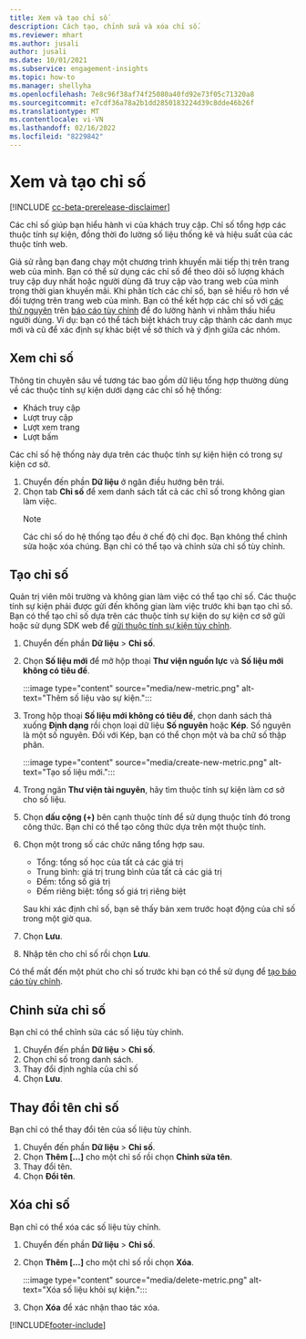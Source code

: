 ```yaml
---
title: Xem và tạo chỉ số
description: Cách tạo, chỉnh sửa và xóa chỉ số.
ms.reviewer: mhart
ms.author: jusali
author: jusali
ms.date: 10/01/2021
ms.subservice: engagement-insights
ms.topic: how-to
ms.manager: shellyha
ms.openlocfilehash: 7e8c96f38af74f25080a40fd92e73f05c71320a8
ms.sourcegitcommit: e7cdf36a78a2b1dd2850183224d39c8dde46b26f
ms.translationtype: MT
ms.contentlocale: vi-VN
ms.lasthandoff: 02/16/2022
ms.locfileid: "8229842"
---
```

# <a name="view-and-create-metrics"></a>Xem và tạo chỉ số

[!INCLUDE [cc-beta-prerelease-disclaimer](includes/cc-beta-prerelease-disclaimer.md)]

Các chỉ số giúp bạn hiểu hành vi của khách truy cập. Chỉ số tổng hợp các thuộc tính sự kiện, đồng thời đo lường số liệu thống kê và hiệu suất của các thuộc tính web.  

Giả sử rằng bạn đang chạy một chương trình khuyến mãi tiếp thị trên trang web của mình. Bạn có thể sử dụng các chỉ số để theo dõi số lượng khách truy cập duy nhất hoặc người dùng đã truy cập vào trang web của mình trong thời gian khuyến mãi. Khi phân tích các chỉ số, bạn sẽ hiểu rõ hơn về đối tượng trên trang web của mình. Bạn có thể kết hợp các chỉ số với [các thứ nguyên](dimensions.md) trên [báo cáo tùy chỉnh](custom-reports.md) để đo lường hành vi nhằm thấu hiểu người dùng. Ví dụ: bạn có thể tách biệt khách truy cập thành các danh mục mới và cũ để xác định sự khác biệt về sở thích và ý định giữa các nhóm.

## <a name="view-metrics"></a>Xem chỉ số

Thông tin chuyên sâu về tương tác bao gồm dữ liệu tổng hợp thường dùng về các thuộc tính sự kiện dưới dạng các chỉ số hệ thống: 

- Khách truy cập
- Lượt truy cập
- Lượt xem trang
- Lượt bấm

Các chỉ số hệ thống này dựa trên các thuộc tính sự kiện hiện có trong sự kiện cơ sở.

1. Chuyển đến phần **Dữ liệu** ở ngăn điều hướng bên trái. 
1. Chọn tab **Chỉ số** để xem danh sách tất cả các chỉ số trong không gian làm việc. 
   > [!NOTE]
   > Các chỉ số do hệ thống tạo đều ở chế độ chỉ đọc. Bạn không thể chỉnh sửa hoặc xóa chúng. Bạn chỉ có thể tạo và chỉnh sửa chỉ số tùy chỉnh.

## <a name="create-a-metric"></a>Tạo chỉ số

Quản trị viên môi trường và không gian làm việc có thể tạo chỉ số. Các thuộc tính sự kiện phải được gửi đến không gian làm việc trước khi bạn tạo chỉ số. Bạn có thể tạo chỉ số dựa trên các thuộc tính sự kiện do sự kiện cơ sở gửi hoặc sử dụng SDK web để [gửi thuộc tính sự kiện tùy chỉnh](advanced-SDK-implementation.md).

1. Chuyển đến phần **Dữ liệu** > **Chỉ số**.
1. Chọn **Số liệu mới** để mở hộp thoại **Thư viện nguồn lực** và **Số liệu mới không có tiêu đề**.

   :::image type="content" source="media/new-metric.png" alt-text="Thêm số liệu vào sự kiện.":::

1. Trong hộp thoại **Số liệu mới không có tiêu đề**, chọn danh sách thả xuống **Định dạng** rồi chọn loại dữ liệu **Số nguyên** hoặc **Kép**. Số nguyên là một số nguyên. Đối với Kép, bạn có thể chọn một và ba chữ số thập phân.

   :::image type="content" source="media/create-new-metric.png" alt-text="Tạo số liệu mới.":::
   
5. Trong ngăn **Thư viện tài nguyên**, hãy tìm thuộc tính sự kiện làm cơ sở cho số liệu.
6. Chọn **dấu cộng (+)** bên cạnh thuộc tính để sử dụng thuộc tính đó trong công thức. Bạn chỉ có thể tạo công thức dựa trên một thuộc tính. 
7. Chọn một trong số các chức năng tổng hợp sau. 

   - Tổng: tổng số học của tất cả các giá trị 
   - Trung bình: giá trị trung bình của tất cả các giá trị
   - Đếm: tổng số giá trị
   - Đếm riêng biệt: tổng số giá trị riêng biệt

   Sau khi xác định chỉ số, bạn sẽ thấy bản xem trước hoạt động của chỉ số trong một giờ qua.

1. Chọn **Lưu**. 
1. Nhập tên cho chỉ số rồi chọn **Lưu**.

Có thể mất đến một phút cho chỉ số trước khi bạn có thể sử dụng để [tạo báo cáo tùy chỉnh](custom-reports.md).

## <a name="edit-a-metric"></a>Chỉnh sửa chỉ số

Bạn chỉ có thể chỉnh sửa các số liệu tùy chỉnh.

1. Chuyển đến phần **Dữ liệu** > **Chỉ số**.
1. Chọn chỉ số trong danh sách.
1. Thay đổi định nghĩa của chỉ số
1. Chọn **Lưu**.

## <a name="change-the-name-of-a-metric"></a>Thay đổi tên chỉ số

Bạn chỉ có thể thay đổi tên của số liệu tùy chỉnh.

1. Chuyển đến phần **Dữ liệu** > **Chỉ số**.
1. Chọn **Thêm [...]** cho một chỉ số rồi chọn **Chỉnh sửa tên**.
1. Thay đổi tên. 
1. Chọn **Đổi tên**.

## <a name="delete-a-metric"></a>Xóa chỉ số

Bạn chỉ có thể xóa các số liệu tùy chỉnh.

1. Chuyển đến phần **Dữ liệu** > **Chỉ số**.
1. Chọn **Thêm [...]** cho một chỉ số rồi chọn **Xóa**.

   :::image type="content" source="media/delete-metric.png" alt-text="Xóa số liệu khỏi sự kiện.":::

1. Chọn **Xóa** để xác nhận thao tác xóa.



[!INCLUDE[footer-include](../includes/footer-banner.md)]
